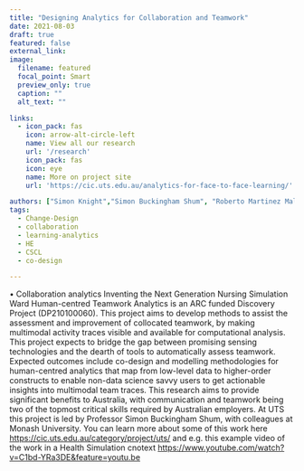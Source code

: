 ```yaml
---
title: "Designing Analytics for Collaboration and Teamwork"
date: 2021-08-03
draft: true
featured: false
external_link: 
image:
  filename: featured
  focal_point: Smart
  preview_only: true
  caption: ""
  alt_text: "" 

links:
  - icon_pack: fas
    icon: arrow-alt-circle-left
    name: View all our research
    url: '/research'
    icon_pack: fas
    icon: eye
    name: More on project site
    url: 'https://cic.uts.edu.au/analytics-for-face-to-face-learning/'

authors: ["Simon Knight","Simon Buckingham Shum", "Roberto Martinez Maldonado"]
tags: 
  - Change-Design
  - collaboration
  - learning-analytics
  - HE
  - CSCL
  - co-design

---
```





•	Collaboration analytics Inventing the Next Generation Nursing Simulation Ward  Human-centred Teamwork Analytics is an ARC funded Discovery Project (DP210100060). This project aims to develop methods to assist the assessment and improvement of collocated teamwork, by making multimodal activity traces visible and available for computational analysis. This project expects to bridge the gap between promising sensing technologies and the dearth of tools to automatically assess teamwork. Expected outcomes include co-design and modelling methodologies for human-centred analytics that map from low-level data to higher-order constructs to enable non-data science savvy users to get actionable insights into multimodal team traces. This research aims to provide significant benefits to Australia, with communication and teamwork being two of the topmost critical skills required by Australian employers. At UTS this project is led by Professor Simon Buckingham Shum, with colleagues at Monash University. You can learn more about some of this work here https://cic.uts.edu.au/category/project/uts/ and e.g. this example video of the work in a Health Simulation cnotext  https://www.youtube.com/watch?v=C1bd-YRa3DE&feature=youtu.be 

